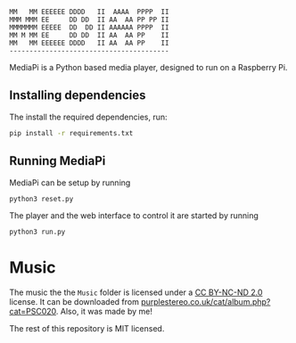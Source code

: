 ```
MM   MM EEEEEE DDDD   II  AAAA  PPPP  II
MMM MMM EE     DD DD  II AA  AA PP PP II
MMMMMMM EEEEE  DD  DD II AAAAAA PPPP  II
MM M MM EE     DD DD  II AA  AA PP    II
MM   MM EEEEEE DDDD   II AA  AA PP    II
----------------------------------------
```
MediaPi is a Python based media player, designed to
run on a Raspberry Pi.

## Installing dependencies
The install the required dependencies, run:
```bash
pip install -r requirements.txt
```

## Running MediaPi
MediaPi can be setup by running
```bash
python3 reset.py
```
The player and the web interface to control it are started by running
```bash
python3 run.py
```

# Music
The music the the `Music` folder is licensed under a [CC BY-NC-ND 2.0](https://creativecommons.org/licenses/by-nc-nd/2.0/uk/)
license. It can be downloaded from [purplestereo.co.uk/cat/album.php?cat=PSC020](http://www.purplestereo.co.uk/cat/album.php?cat=PSC020).
Also, it was made by me!

The rest of this repository is MIT licensed.
